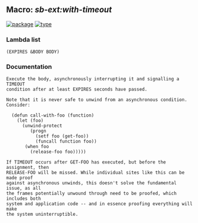 ## Macro: ***sb-ext:with-timeout***
[![package](https://img.shields.io/badge/Package-SB--EXT-5f9ea0.svg?style=social&colorA=999999)](../) [![type](https://img.shields.io/badge/Type-Macro-5f9ea0.svg?style=social&colorA=999999)](../#macro) 
### Lambda list
```
(EXPIRES &BODY BODY)
```
### Documentation
```
Execute the body, asynchronously interrupting it and signalling a TIMEOUT
condition after at least EXPIRES seconds have passed.

Note that it is never safe to unwind from an asynchronous condition. Consider:

  (defun call-with-foo (function)
    (let (foo)
      (unwind-protect
         (progn
           (setf foo (get-foo))
           (funcall function foo))
       (when foo
         (release-foo foo)))))

If TIMEOUT occurs after GET-FOO has executed, but before the assignment, then
RELEASE-FOO will be missed. While individual sites like this can be made proof
against asynchronous unwinds, this doesn't solve the fundamental issue, as all
the frames potentially unwound through need to be proofed, which includes both
system and application code -- and in essence proofing everything will make
the system uninterruptible.
```
